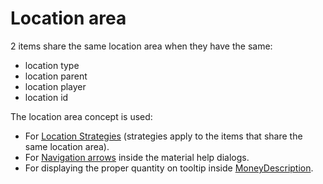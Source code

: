 # Location area

2 items share the same location area when they have the same:
- location type
- location parent
- location player
- location id

The location area concept is used:
- For [Location Strategies](features/location-strategies.md) (strategies apply to the items that share the same location area).
- For [Navigation arrows](step-by-step-example/help-dialogs.md#the-navigation-buttons) inside the material help dialogs.
- For displaying the proper quantity on tooltip inside [MoneyDescription](features/items-with-quantity.md#money).